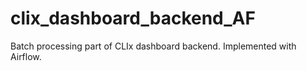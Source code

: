 # clix_dashboard_backend_AF
Batch processing part of CLIx dashboard backend. Implemented with Airflow. 

